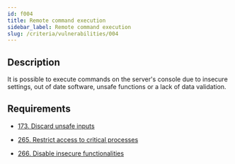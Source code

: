```yaml
---
id: f004
title: Remote command execution
sidebar_label: Remote command execution
slug: /criteria/vulnerabilities/004
---
```


## Description

It is possible to execute commands
on the server's console
due to insecure settings,
out of date software,
unsafe functions
or a lack of data validation.

## Requirements

- [173. Discard unsafe inputs](/criteria/requirements/173)

- [265. Restrict access to critical processes](/criteria/requirements/265)

- [266. Disable insecure functionalities](/criteria/requirements/266)
